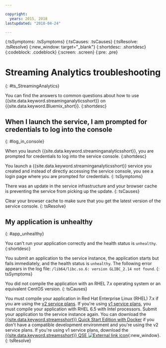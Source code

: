 ```yaml
---

copyright:
  years: 2015, 2018
lastupdated: "2018-04-24"

---
```


<!-- Attribute definitions -->
{:tsSymptoms: .tsSymptoms}
{:tsCauses: .tsCauses}
{:tsResolve: .tsResolve}
{:new_window: target="_blank"}
{:shortdesc: .shortdesc}
{:codeblock: .codeblock}
{:screen: .screen}
{:pre: .pre}

# Streaming Analytics troubleshooting
{: #ts_StreamingAnalytics}

You can find the answers to common questions about how to use {{site.data.keyword.streaminganalyticsshort}} on {{site.data.keyword.Bluemix_short}}.
{:shortdesc}

## When I launch the service, I am prompted for credentials to log into the console
{: #log_in_console}

When you launch {{site.data.keyword.streaminganalyticsshort}}, you are prompted for credentials to log into the service console.
{:shortdesc}

You launch a {{site.data.keyword.streaminganalyticsshort}} service you created and instead of directly accessing the service console, you see a login page where you are prompted for credentials.
{: tsSymptoms}

There was an update in the service infrastructure and your browser cache is preventing the service from picking up the update.
{: tsCauses}

Clear your browser cache to make sure that you get the latest version of the service console.
{: tsResolve}

## My application is unhealthy
{: #app_unhealthy}

You can't run your application correctly and the health status is `unhealthy`.
{:shortdesc}

You submit an application to the service instance, the application starts but fails immediately, and the health status is `unhealthy`. The following error appears in the log file: `/lib64/libc.so.6: version GLIBC_2.14 not found`.
{: tsSymptoms}

You did not compile the application with an RHEL 7.x operating system or an equivalent CentOS version.
{: tsCauses}

You must compile your application in Red Hat Enterprise Linux (RHEL) 7.x if you are using the [v2 service plans](/docs/services/StreamingAnalytics/service_plans.html). If you're using [v1 service plans](/docs/services/StreamingAnalytics/service_plans.html), you must compile your application with RHEL 6.5 with Intel processors. Submit your application to the service instance again. You can download the [{{site.data.keyword.streamsshort}} Quick Start Edition with Docker](https://www-01.ibm.com/marketing/iwm/iwm/web/preLogin.do?source=swg-ibmistvi) if you don't have a compatible development environment and you're using the v2 service plans. If you're using v1 service plans, download the  [{{site.data.keyword.streamsshort}} QSE ![External link icon](../../icons/launch-glyph.svg "External link icon")](http://ibmstreams.github.io/streamsx.documentation/docs/4.2/qse-intro/){:new_window}.
{: tsResolve}
